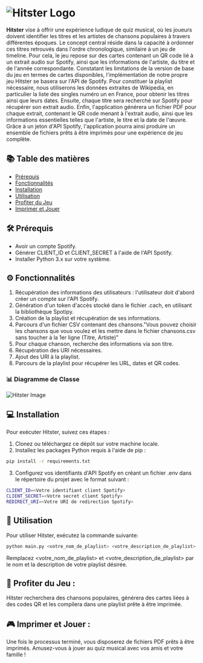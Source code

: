 # ![Hitster Logo](hitster_logo.png)

**Hitster** vise à offrir une expérience ludique de quiz musical, où les joueurs doivent identifier les titres et les artistes de chansons populaires à travers différentes époques. Le concept central réside dans la capacité à ordonner ces titres retrouvés dans l'ordre chronologique, similaire à un jeu de timeline. Pour cela, le jeu repose sur des cartes contenant un QR code lié à un extrait audio sur Spotify, ainsi que les informations de l'artiste, du titre et de l'année correspondante. Constatant les limitations de la version de base du jeu en termes de cartes disponibles, l'implémentation de notre propre jeu Hitster se basera sur l'API de Spotify. Pour constituer la playlist nécessaire, nous utiliserons les données extraites de Wikipedia, en particulier la liste des singles numéro un en France, pour obtenir les titres ainsi que leurs dates. Ensuite, chaque titre sera recherché sur Spotify pour récupérer son extrait audio. Enfin, l'application générera un fichier PDF pour chaque extrait, contenant le QR code menant à l'extrait audio, ainsi que les informations essentielles telles que l'artiste, le titre et la date de l'œuvre. Grâce à un jeton d'API Spotify, l'application pourra ainsi produire un ensemble de fichiers prêts à être imprimés pour une expérience de jeu complète.

## 📚 Table des matières

- [Prérequis](#prérequis)
- [Fonctionnalités](#fonctionnalités)
- [Installation](#installation)
- [Utilisation](#utilisation)
- [Profiter du Jeu](#profiter-du-jeu)
- [Imprimer et Jouer](#imprimer-et-jouer)

## 🛠️ Prérequis

- Avoir un compte Spotify.
- Générer CLIENT_ID et CLIENT_SECRET à l'aide de l'API Spotify.
- Installer Python 3.x sur votre système.

## ⚙️ Fonctionnalités

1. Récupération des informations des utilisateurs : l'utilisateur doit d'abord créer un compte sur l'API Spotify.
2. Génération d'un token d'accès stocké dans le fichier .cach, en utilisant la bibliothèque Spotipy.
3. Création de la playlist et récupération de ses informations.
4. Parcours d'un fichier CSV contenant des chansons."Vous pouvez choisir les chansons que vous voulez et les mettre dans le fichier chansons.csv sans toucher à la 1er ligne (Titre, Artiste)"
5. Pour chaque chanson, recherche des informations via son titre.
6. Récupération des URI nécessaires.
7. Ajout des URI à la playlist.
8. Parcours de la playlist pour récupérer les URL, dates et QR codes.

### 📊 Diagramme de Classe

![Hitster Image](hitster_diagramme_de_classe.png)

## 💻 Installation

Pour exécuter Hitster, suivez ces étapes :

1. Clonez ou téléchargez ce dépôt sur votre machine locale.
2. Installez les packages Python requis à l'aide de pip :

```bash
pip install -r requirements.txt

```

3. Configurez vos identifiants d'API Spotify en créant un fichier .env dans le répertoire du projet avec le format suivant :


```bash
CLIENT_ID=<Votre identifiant client Spotify>
CLIENT_SECRET=<Votre secret client Spotify>
REDIRECT_URI=<Votre URI de redirection Spotify>
```

## 🚀 Utilisation

Pour utiliser Hitster, exécutez la commande suivante:
```bash
python main.py <votre_nom_de_playlist> <votre_description_de_playlist>
```
Remplacez <votre_nom_de_playlist> et <votre_description_de_playlist> par le nom et la description de votre playlist désirée.

## 🎵 Profiter du Jeu : 
Hitster recherchera des chansons populaires, générera des cartes liées à des codes QR et les compilera dans une playlist prête à être imprimée.
## 🎮 Imprimer et Jouer :
Une fois le processus terminé, vous disposerez de fichiers PDF prêts à être imprimés. Amusez-vous à jouer au quiz musical avec vos amis et votre famille !
